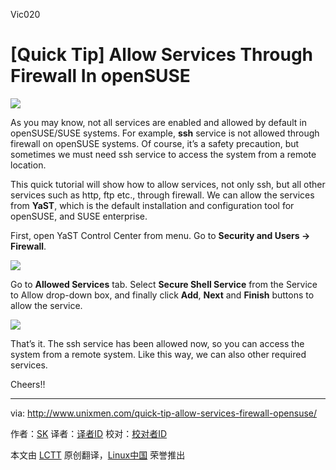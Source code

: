Vic020

[Quick Tip] Allow Services Through Firewall In openSUSE 
================================================================================
![](http://180016988.r.cdn77.net/wp-content/uploads/2014/11/openSUSE.png)

As you may know, not all services are enabled and allowed by default in openSUSE/SUSE systems. For example, **ssh** service is not allowed through firewall on openSUSE systems. Of course, it’s a safety precaution, but sometimes we must need ssh service to access the system from a remote location.

This quick tutorial will show how to allow services, not only ssh, but all other services such as http, ftp etc., through firewall. We can allow the services from **YaST**, which is the default installation and configuration tool for openSUSE, and SUSE enterprise.

First, open YaST Control Center from menu. Go to **Security and Users -> Firewall**.

![](http://180016988.r.cdn77.net/wp-content/uploads/2014/11/openSUSE-13.1-Running-Oracle-VM-VirtualBox_001.png)

Go to **Allowed Services** tab. Select **Secure Shell Service** from the Service to Allow drop-down box, and finally click **Add**, **Next** and **Finish** buttons to allow the service.

![](http://180016988.r.cdn77.net/wp-content/uploads/2014/11/openSUSE-13.1-Running-Oracle-VM-VirtualBox_002.png)

That’s it. The ssh service has been allowed now, so you can access the system from a remote system. Like this way, we can also other required services.

Cheers!!

--------------------------------------------------------------------------------

via: http://www.unixmen.com/quick-tip-allow-services-firewall-opensuse/

作者：[SK][a]
译者：[译者ID](https://github.com/译者ID)
校对：[校对者ID](https://github.com/校对者ID)

本文由 [LCTT](https://github.com/LCTT/TranslateProject) 原创翻译，[Linux中国](http://linux.cn/) 荣誉推出

[a]:http://www.unixmen.com/author/sk/
